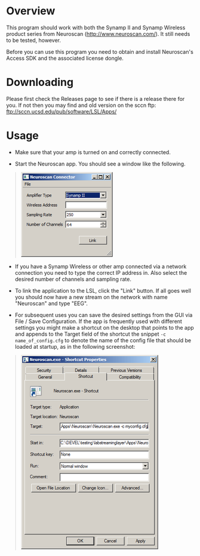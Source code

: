 # Overview

This program should work with both the Synamp II and Synamp Wireless product series from Neuroscan (http://www.neuroscan.com/). It still needs to be tested, however.

Before you can use this program you need to obtain and install Neuroscan's Access SDK and the associated license dongle.

# Downloading

Please first check the Releases page to see if there is a release there for you. If not then you may find and old version on the sccn ftp: ftp://sccn.ucsd.edu/pub/software/LSL/Apps/

# Usage

  * Make sure that your amp is turned on and correctly connected.

  * Start the Neuroscan app. You should see a window like the following.
>![neuroscan.png](neuroscan.png)

  * If you have a Synamp Wireless or other amp connected via a network connection you need to type the correct IP address in. Also select the desired number of channels and sampling rate.

  * To link the application to the LSL, click the "Link" button. If all goes well you should now have a new stream on the network with name "Neuroscan" and type "EEG".

  * For subsequent uses you can save the desired settings from the GUI via File / Save Configuration. If the app is frequently used with different settings you might make a shortcut on the desktop that points to the app and appends to the Target field of the shortcut the snippet `-c name_of_config.cfg` to denote the name of the config file that should be loaded at startup, as in the following screenshot:


> ![neuroscan-screenshot.png](neuroscan-screenshot.png)
